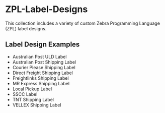 # ZPL-Label-Designs
This collection includes a variety of custom Zebra Programming Language (ZPL) label designs.

## Label Design Examples
- Australian Post ULD Label
- Australian Post Shipping Label
- Courier Please Shipping Label
- Direct Freight Shipping Label
- Freightlinks Shipping Label
- MR Express Shipping Label
- Local Pickup Label
- SSCC Label
- TNT Shipping Label
- VELLEX Shipping Label